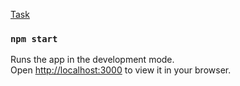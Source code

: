 [Task](https://docs.google.com/document/d/1FW5KhwExMxrQCtSgkT-1B39nG1TYxj-9lBiL-SXYOL8/edit)

### `npm start`

Runs the app in the development mode.\
Open [http://localhost:3000](http://localhost:3000) to view it in your browser.
